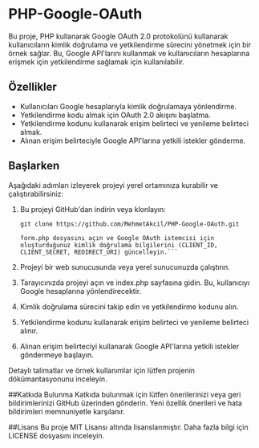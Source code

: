 # PHP-Google-OAuth

Bu proje, PHP kullanarak Google OAuth 2.0 protokolünü kullanarak kullanıcıların kimlik doğrulama ve yetkilendirme sürecini yönetmek için bir örnek sağlar. Bu, Google API'larını kullanmak ve kullanıcıların hesaplarına erişmek için yetkilendirme sağlamak için kullanılabilir.

## Özellikler

- Kullanıcıları Google hesaplarıyla kimlik doğrulamaya yönlendirme.
- Yetkilendirme kodu almak için OAuth 2.0 akışını başlatma.
- Yetkilendirme kodunu kullanarak erişim belirteci ve yenileme belirteci almak.
- Alınan erişim belirteciyle Google API'larına yetkili istekler gönderme.

## Başlarken

Aşağıdaki adımları izleyerek projeyi yerel ortamınıza kurabilir ve çalıştırabilirsiniz:

1. Bu projeyi GitHub'dan indirin veya klonlayın:

   ```shell
   git clone https://github.com/MehmetAkcil/PHP-Google-OAuth.git

   form.php dosyasını açın ve Google OAuth istemcisi için oluşturduğunuz kimlik doğrulama bilgilerini (CLIENT_ID, CLIENT_SECRET, REDIRECT_URI) güncelleyin.```

2. Projeyi bir web sunucusunda veya yerel sunucunuzda çalıştırın.

3. Tarayıcınızda projeyi açın ve index.php sayfasına gidin. Bu, kullanıcıyı Google hesaplarına yönlendirecektir.

4. Kimlik doğrulama sürecini takip edin ve yetkilendirme kodunu alın.

5. Yetkilendirme kodunu kullanarak erişim belirteci ve yenileme belirteci alınır.

6. Alınan erişim belirteciyi kullanarak Google API'larına yetkili istekler göndermeye başlayın.

Detaylı talimatlar ve örnek kullanımlar için lütfen projenin dökümantasyonunu inceleyin.

##Katkıda Bulunma
Katkıda bulunmak için lütfen önerilerinizi veya geri bildirimlerinizi GitHub üzerinden gönderin. Yeni özellik önerileri ve hata bildirimleri memnuniyetle karşılanır.

##Lisans
Bu proje MIT Lisansı altında lisanslanmıştır. Daha fazla bilgi için LICENSE dosyasını inceleyin.
